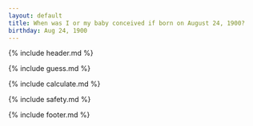 ```yaml
---
layout: default
title: When was I or my baby conceived if born on August 24, 1900?
birthday: Aug 24, 1900
---
```


{% include header.md %}

{% include guess.md %}

{% include calculate.md %}

{% include safety.md %}

{% include footer.md %}



